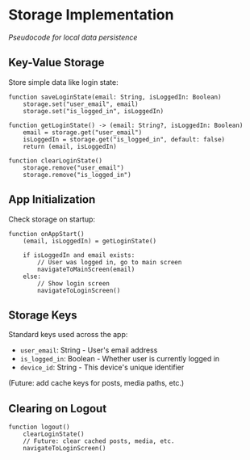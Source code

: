 # Storage Implementation

*Pseudocode for local data persistence*

## Key-Value Storage

Store simple data like login state:

```
function saveLoginState(email: String, isLoggedIn: Boolean)
    storage.set("user_email", email)
    storage.set("is_logged_in", isLoggedIn)

function getLoginState() -> (email: String?, isLoggedIn: Boolean)
    email = storage.get("user_email")
    isLoggedIn = storage.get("is_logged_in", default: false)
    return (email, isLoggedIn)

function clearLoginState()
    storage.remove("user_email")
    storage.remove("is_logged_in")
```

## App Initialization

Check storage on startup:

```
function onAppStart()
    (email, isLoggedIn) = getLoginState()

    if isLoggedIn and email exists:
        // User was logged in, go to main screen
        navigateToMainScreen(email)
    else:
        // Show login screen
        navigateToLoginScreen()
```

## Storage Keys

Standard keys used across the app:

- `user_email`: String - User's email address
- `is_logged_in`: Boolean - Whether user is currently logged in
- `device_id`: String - This device's unique identifier

(Future: add cache keys for posts, media paths, etc.)

## Clearing on Logout

```
function logout()
    clearLoginState()
    // Future: clear cached posts, media, etc.
    navigateToLoginScreen()
```
